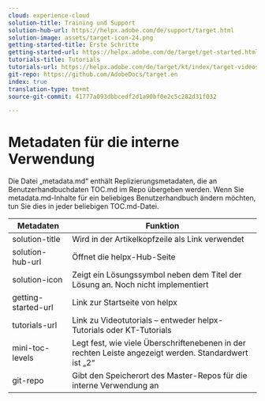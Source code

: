 ```yaml
---
cloud: experience-cloud
solution-title: Training und Support
solution-hub-url: https://helpx.adobe.com/de/support/target.html
solution-image: assets/target-icon-24.png
getting-started-title: Erste Schritte
getting-started-url: https://helpx.adobe.com/de/target/get-started.html
tutorials-title: Tutorials
tutorials-url: https://helpx.adobe.com/de/target/kt/index/target-videos.html
git-repo: https://github.com/AdobeDocs/target.en
index: true
translation-type: tm+mt
source-git-commit: 41777a093dbbcedf2d1a90bf0e2c5c282d31f032

---
```



# Metadaten für die interne Verwendung

Die Datei „metadata.md“ enthält Replizierungsmetadaten, die an Benutzerhandbuchdaten TOC.md im Repo übergeben werden. Wenn Sie metadata.md-Inhalte für ein beliebiges Benutzerhandbuch ändern möchten, tun Sie dies in jeder beliebigen TOC.md-Datei.

| Metadaten | Funktion |
|--- |--- |
| solution-title | Wird in der Artikelkopfzeile als Link verwendet |
| solution-hub-url | Öffnet die helpx-Hub-Seite |
| solution-icon | Zeigt ein Lösungssymbol neben dem Titel der Lösung an. Noch nicht implementiert |
| getting-started-url | Link zur Startseite von helpx |
| tutorials-url | Link zu Videotutorials – entweder helpx-Tutorials oder KT-Tutorials |
| mini-toc-levels | Legt fest, wie viele Überschriftenebenen in der rechten Leiste angezeigt werden. Standardwert ist „2“ |
| git-repo | Gibt den Speicherort des Master-Repos für die interne Verwendung an |
